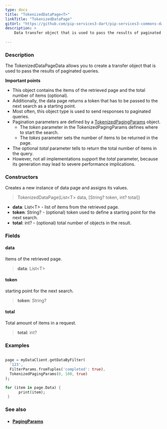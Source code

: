 ```yaml
---
type: docs
title: "TokenizedDataPage<T>"
linkTitle: "TokenizedDataPage"
gitUrl: "https://github.com/pip-services3-dart/pip-services3-commons-dart"
description: > 
    Data transfer object that is used to pass the results of paginated queries.
           
---
```


### Description

The TokenizedDataPageData allows you to create a transfer object that is used to pass the results of paginated queries. 

**Important points**

- This object contains the items of the retrieved page and the total number of items (optional).
- Additionally, the data page returns a token that has to be passed to the next search as a starting point.
- Most often, this object type is used to send responses to paginated queries.
- Pagination parameters are defined by a [TokenizedPagingParams](../tokenized_paging_params) object.
     - The *token* parameter in the TokenizedPagingParams defines where to start the search.
     - The *takes* parameter sets the number of items to be returned in the page.
- The optional *total* parameter tells to return the total number of items in the query.
- However, not all implementations support the *total* parameter, because its generation may lead to severe performance implications.


### Constructors
Creates a new instance of data page and assigns its values.

> TokenizedDataPage(List\<T\> data, [String? token, int? total])

- **data**: List\<T\> - list of items from the retrieved page.
- **token**: String? - (optional) token used to define a starting point for the next search.
- **total**: int? - (optional) total number of objects in the result.


### Fields

<span class="hide-title-link">

#### data
Items of the retrieved page.
> **data**: List\<T\>

#### token
starting point for the next search.
> **token**: String?

#### total
Total amount of items in a request.
> **total**: int?

</span>

### Examples
```dart

page = myDataClient.getDataByFilter(
  '123',
  FilterParams.fromTuples('completed': true),
  TokenizedPagingParams(0, 100, true)
);

for (item in page.Data) {
      print(item);
 }
```

### See also
- #### [PagingParams](../paging_params)
